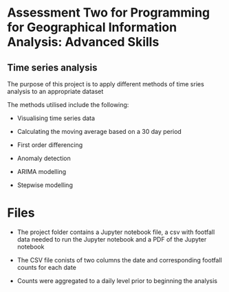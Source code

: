 # Assessment Two for Programming for Geographical Information Analysis: Advanced Skills


## Time series analysis

The purpose of this project is to apply different methods of time sries analysis to an appropriate dataset

The methods utilised include the following:

- Visualising time series data


- Calculating the moving average based on a 30 day period


- First order differencing


- Anomaly detection


- ARIMA modelling


- Stepwise modelling


# Files

- The project folder contains a Jupyter notebook file, a csv with footfall data needed to run the Jupyter notebook and a PDF of the Jupyter notebook


- The CSV file conists of two columns the date and corresponding footfall counts for each date


- Counts were aggregated to a daily level prior to beginning the analysis




